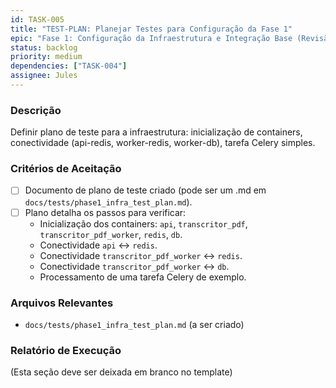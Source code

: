 ```yaml
---
id: TASK-005
title: "TEST-PLAN: Planejar Testes para Configuração da Fase 1"
epic: "Fase 1: Configuração da Infraestrutura e Integração Base (Revisão e Testes)"
status: backlog
priority: medium
dependencies: ["TASK-004"]
assignee: Jules
---
```


### Descrição

Definir plano de teste para a infraestrutura: inicialização de containers, conectividade (api-redis, worker-redis, worker-db), tarefa Celery simples.

### Critérios de Aceitação

- [ ] Documento de plano de teste criado (pode ser um .md em `docs/tests/phase1_infra_test_plan.md`).
- [ ] Plano detalha os passos para verificar:
    - Inicialização dos containers: `api`, `transcritor_pdf`, `transcritor_pdf_worker`, `redis`, `db`.
    - Conectividade `api` <-> `redis`.
    - Conectividade `transcritor_pdf_worker` <-> `redis`.
    - Conectividade `transcritor_pdf_worker` <-> `db`.
    - Processamento de uma tarefa Celery de exemplo.

### Arquivos Relevantes

* `docs/tests/phase1_infra_test_plan.md` (a ser criado)

### Relatório de Execução

(Esta seção deve ser deixada em branco no template)
